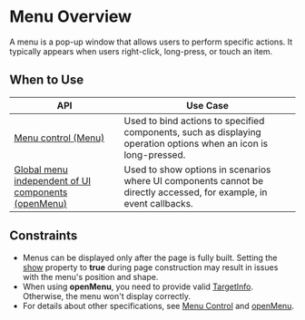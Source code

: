 # Menu Overview

A menu is a pop-up window that allows users to perform specific actions. It typically appears when users right-click, long-press, or touch an item.

## When to Use

| API|Use Case |
| ----------| ----------------------------------- |
| [Menu control (Menu)](arkts-popup-and-menu-components-menu.md)| Used to bind actions to specified components, such as displaying operation options when an icon is long-pressed.|
| [Global menu independent of UI components (openMenu)](arkts-popup-and-menu-components-uicontext-menu.md)| Used to show options in scenarios where UI components cannot be directly accessed, for example, in event callbacks.|

## Constraints

* Menus can be displayed only after the page is fully built. Setting the [show](../reference/apis-arkui/arkui-ts/ts-universal-attributes-menu.md#bindmenu11) property to **true** during page construction may result in issues with the menu's position and shape.
* When using **openMenu**, you need to provide valid [TargetInfo](../reference/apis-arkui/js-apis-arkui-UIContext.md#targetinfo18). Otherwise, the menu won't display correctly.
* For details about other specifications, see [Menu Control](../reference/apis-arkui/arkui-ts/ts-universal-attributes-menu.md) and [openMenu](../reference/apis-arkui/js-apis-arkui-UIContext.md#openmenu18).
